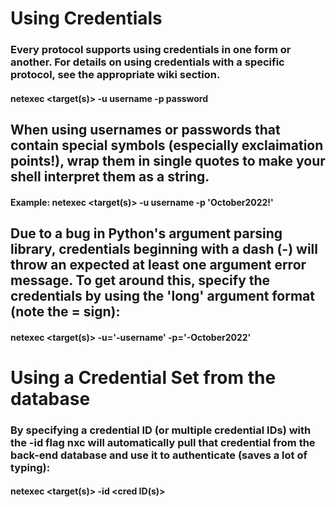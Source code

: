 # Using Credentials

### Every protocol supports using credentials in one form or another. For details on using credentials with a specific protocol, see the appropriate wiki section.

#### netexec <protocol> <target(s)> -u username -p password

## When using usernames or passwords that contain special symbols (especially exclaimation points!), wrap them in single quotes to make your shell interpret them as a string.

#### Example: netexec <protocol> <target(s)> -u username -p 'October2022!'

## Due to a bug in Python's argument parsing library, credentials beginning with a dash (-) will throw an expected at least one argument error message. To get around this, specify the credentials by using the 'long' argument format (note the = sign):

#### netexec <protocol> <target(s)> -u='-username' -p='-October2022'

# Using a Credential Set from the database

### By specifying a credential ID (or multiple credential IDs) with the -id flag nxc will automatically pull that credential from the back-end database and use it to authenticate (saves a lot of typing):

#### netexec <protocol> <target(s)> -id <cred ID(s)>
